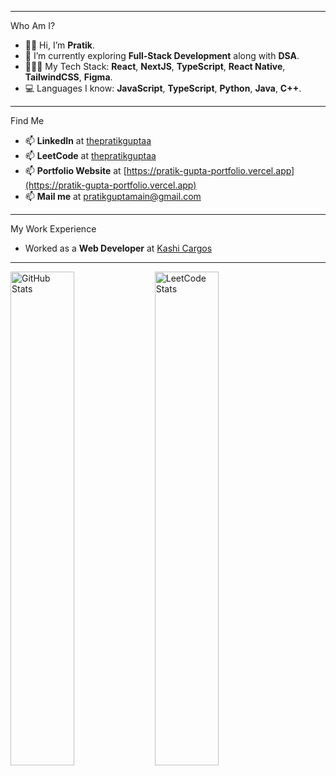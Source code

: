  ---
Who Am I?
- 👋🏻 Hi, I’m **Pratik**.
- 🌱 I’m currently exploring **Full-Stack Development** along with **DSA**.
- 🧑🏻‍💻 My Tech Stack: **React**, **NextJS**, **TypeScript**, **React Native**, **TailwindCSS**, **Figma**.
- 💻 Languages I know: **JavaScript**, **TypeScript**, **Python**, **Java**, **C++**.

 ---

Find Me
- 📫 **LinkedIn** at [thepratikguptaa](https://linkedin.com/in/thepratikguptaa)
- 📫 **LeetCode** at [thepratikguptaa](https://leetcode.com/u/thepratikguptaa)
- 📫 **Portfolio Website** at [https://pratik-gupta-portfolio.vercel.app](https://pratik-gupta-portfolio.vercel.app)
- 📫 **Mail me** at pratikguptamain@gmail.com

---

My Work Experience
  - Worked as a **Web Developer** at [Kashi Cargos](https://www.kashicargos.com/)

---

<p float="left">
  <img 
    src="https://streak-stats.demolab.com?user=thepratikguptaa&theme=dark&hide_border=true" 
    alt="GitHub Stats" 
    width="45%" 
  />
  <img 
    src="https://leetcard.jacoblin.cool/thepratikguptaa?theme=dark&font=Noto%20Sans%20Sora%20Sompeng&" 
    alt="LeetCode Stats" 
    width="45%" 
  />
</p>

<!---
thepratikguptaa/thepratikguptaa is a ✨ special ✨ repository because its `README.md` (this file) appears on your GitHub profile.
You can click the Preview link to take a look at your changes.
--->
